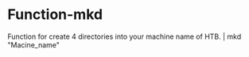 # Function-mkd
Function for create 4 directories into your machine name of HTB. | mkd "Macine_name" 
